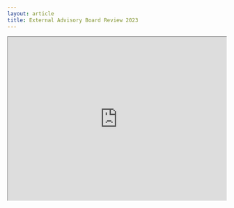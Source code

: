 ```yaml
---
layout: article
title: External Advisory Board Review 2023
---
```


<style>
.calendar-container{
    position: relative;
    Padding-bottom: 75%;
    Height: 0;
    overflow: hidden;
}
</style>

<style>
.calendar-container iframe{
    position: absolute;
    top: 0;
    left: 0;
    width: 100%;
    height: 100%;
}
</style>

<div class="calendar-container">
<iframe src="https://calendar.google.com/calendar/embed?height=600&wkst=1&bgcolor=%23ffffff&ctz=America%2FNew_York&showPrint=0&mode=AGENDA&src=MmNlMGNmNjU0ZWEyOGRhYjg1NjU3ZmYyM2Q2N2MzYzQ5MjAzMGY2MmY5NzU1ZTI5MDI5MmM4YzJkNGZhZmE3MkBncm91cC5jYWxlbmRhci5nb29nbGUuY29t&color=%23B39DDB" style="border:solid 1px #777" width="800" height="600" frameborder="0" scrolling="no"></iframe>
</div>